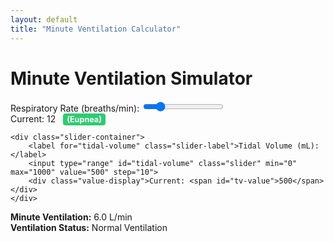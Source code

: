```yaml
---
layout: default
title: "Minute Ventilation Calculator"
---
```


<h1 class="graph-title">Minute Ventilation Simulator</h1>

<div class="graph-controls">
    <div class="slider-container">
        <label for="respiratory-rate" class="slider-label">Respiratory Rate (breaths/min):</label>
        <input type="range" id="respiratory-rate" class="slider" min="6" max="40" value="12" step="1">
        <div class="value-display">
            Current: <span id="rr-value">12</span>
            <span id="rr-classification" class="classification-tag eupnea">(Eupnea)</span>
        </div>
    </div>
    
    <div class="slider-container">
        <label for="tidal-volume" class="slider-label">Tidal Volume (mL):</label>
        <input type="range" id="tidal-volume" class="slider" min="0" max="1000" value="500" step="10">
        <div class="value-display">Current: <span id="tv-value">500</span></div>
    </div>
</div>

<div class="graph-results">
    <div class="graph-result-item">
        <strong>Minute Ventilation:</strong> 
        <span id="minute-ventilation-value" class="graph-result-value">6.0</span> L/min
    </div>
    <div class="graph-result-item">
        <strong>Ventilation Status:</strong> 
        <span id="ventilation-classification" class="graph-result-value">Normal Ventilation</span>
    </div>
</div>

<div id="ventilation-graph" class="graph-container"></div>

<link rel="stylesheet" href="/info/_css/graph-components.css">
<script src="https://cdn.plot.ly/plotly-latest.min.js"></script>
<script src="/info/js/ventilation-calculator.js"></script>

<style>
    /* Add to your existing CSS */
    .classification-tag {
        margin-left: 8px;
        padding: 2px 6px;
        border-radius: 4px;
        font-size: 0.9em;
        font-weight: bold;
    }
    .bradypnea { background-color: #3498db; color: white; }
    .eupnea { background-color: #2ecc71; color: white; }
    .tachypnea { background-color: #e74c3c; color: white; }
</style>

